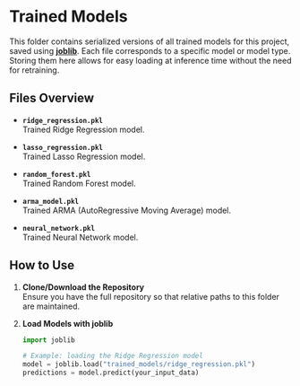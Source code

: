 # Trained Models

This folder contains serialized versions of all trained models for this project, saved using [**joblib**](https://joblib.readthedocs.io/en/latest/). Each file corresponds to a specific model or model type. Storing them here allows for easy loading at inference time without the need for retraining.

## Files Overview

- **`ridge_regression.pkl`**  
  Trained Ridge Regression model.  

- **`lasso_regression.pkl`**  
  Trained Lasso Regression model.  

- **`random_forest.pkl`**  
  Trained Random Forest model.

- **`arma_model.pkl`**  
  Trained ARMA (AutoRegressive Moving Average) model.

- **`neural_network.pkl`**  
  Trained Neural Network model.

## How to Use

1. **Clone/Download the Repository**  
   Ensure you have the full repository so that relative paths to this folder are maintained.

2. **Load Models with joblib**  
   ```python
   import joblib

   # Example: loading the Ridge Regression model
   model = joblib.load("trained_models/ridge_regression.pkl")
   predictions = model.predict(your_input_data)

